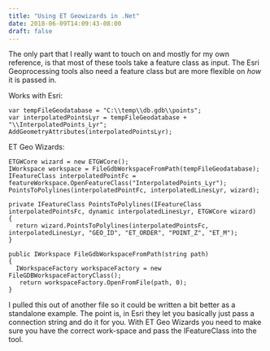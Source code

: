 ```yaml
---
title: "Using ET Geowizards in .Net"
date: 2018-06-09T14:09:43-08:00
draft: false 
---
```

The only part that I really want to touch on and mostly for my own reference, is that most of these tools take a feature class as input. The Esri Geoprocessing tools also need a feature class but are more flexible on *how* it is passed in. 

Works with Esri: 
```
var tempFileGeodatabase = "C:\\temp\\db.gdb\\points";
var interpolatedPointsLyr = tempFileGeodatabase + "\\InterpolatedPoints_Lyr";
AddGeometryAttributes(interpolatedPointsLyr); 
```

ET Geo Wizards: 
```
ETGWCore wizard = new ETGWCore();
IWorkspace workspace = FileGdbWorkspaceFromPath(tempFileGeodatabase);
IFeatureClass interpolatedPointFc = featureWorkspace.OpenFeatureClass("InterpolatedPoints_Lyr");
PointsToPolylines(interpolatedPointFc, interpolatedLinesLyr, wizard);

private IFeatureClass PointsToPolylines(IFeatureClass interpolatedPointsFc, dynamic interpolatedLinesLyr, ETGWCore wizard)
{
  return wizard.PointsToPolylines(interpolatedPointsFc, interpolatedLinesLyr, "GEO_ID", "ET_ORDER", "POINT_Z", "ET_M");
}

public IWorkspace FileGdbWorkspaceFromPath(string path)
{
  IWorkspaceFactory workspaceFactory = new FileGDBWorkspaceFactoryClass();
   return workspaceFactory.OpenFromFile(path, 0);
}
```
I pulled this out of another file so it could be written a bit better as a standalone example. The point is, in Esri they let you basically just pass a connection string and do it for you. With ET Geo Wizards you need to make sure you have the correct work-space and pass the IFeatureClass into the tool.

